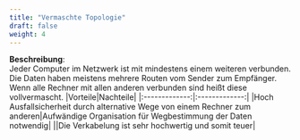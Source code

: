 ```yaml
---
title: "Vermaschte Topologie"
draft: false
weight: 4
---
```


**Beschreibung**:  
Jeder Computer im Netzwerk ist mit mindestens einem weiteren verbunden. Die Daten haben meistens mehrere Routen vom Sender zum Empfänger. Wenn alle Rechner mit allen anderen verbunden sind heißt diese vollvermascht.
|Vorteile|Nachteile|
|:-------------:|:-------------:|
|Hoch Ausfallsicherheit durch alternative Wege von einem Rechner zum anderen|Aufwändige Organisation für Wegbestimmung der Daten notwendig|
||Die Verkabelung ist sehr hochwertig und somit teuer|